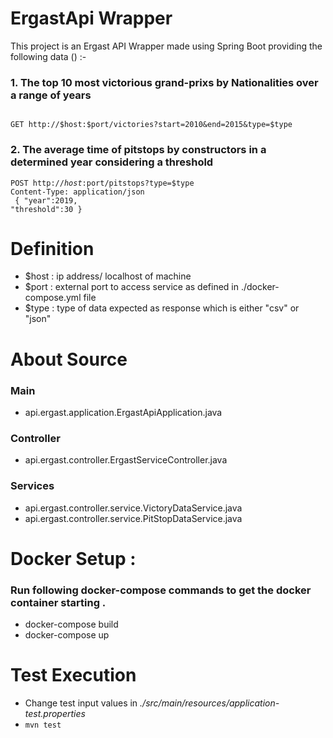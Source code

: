 # ErgastApi Wrapper
  This project is an Ergast API Wrapper made using Spring Boot providing the following 
  data () :-

### 1. The top 10 most victorious grand-prixs by Nationalities over a range of years
<code>
GET http://$host:$port/victories?start=2010&end=2015&type=$type
</code>


### 2. The average time of pitstops by constructors in a determined year considering a threshold
<code>POST http://$host:$port/pitstops?type=$type</code><br>
<code>Content-Type: application/json</code><br>
<code>
{
    "year":2019,
    "threshold":30
}
</code>

# Definition
- $host  : ip address/ localhost of machine
- $port  : external port to access service as defined in ./docker-compose.yml file
- $type  : type of data expected as response which is either "csv" or "json"


# About Source

### Main
- api.ergast.application.ErgastApiApplication.java
### Controller
- api.ergast.controller.ErgastServiceController.java
### Services
- api.ergast.controller.service.VictoryDataService.java
- api.ergast.controller.service.PitStopDataService.java
  

# Docker Setup :

### Run following docker-compose commands to get the docker container starting . 
- docker-compose build
- docker-compose up


# Test Execution
- Change test input values in *./src/main/resources/application-test.properties*
- <code>mvn test</code>